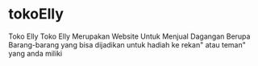 # tokoElly
Toko Elly
Toko Elly Merupakan Website Untuk Menjual Dagangan Berupa Barang-barang yang bisa dijadikan untuk hadiah ke rekan" atau teman" yang anda miliki
